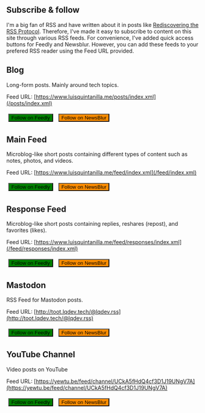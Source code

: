## Subscribe & follow

I'm a big fan of RSS and have written about it in posts like [Rediscovering the RSS Protocol](/posts/rediscovering-rss-user-freedom). Therefore, I've made it easy to subscribe to content on this site through various RSS feeds. For convenience, I've added quick access buttons for Feedly and Newsblur. However, you can add these feeds to your prefered RSS reader using the Feed URL provided. 

## Blog

Long-form posts. Mainly around tech topics.

Feed URL: [https://www.luisquintanilla.me/posts/index.xml](/posts/index.xml)

<a href="https://feedly.com/i/subscription/feed%2Fhttps%3A%2F%2Fwww.luisquintanilla.me%2Fposts%2Findex.xml"><button type="button" class="btn" style="background-color:green;margin:5px;">
<span class="bi bi-rss"></span>
Follow on Feedly
</button></a>
<a href="http://www.newsblur.com/?url=https%3A%2F%2Fwww.luisquintanilla.me%2Fposts%2Findex.xml"><button type="button" class="btn" style="background-color:darkorange;margin:5px;">
<span class="bi bi-rss"></span>
Follow on NewsBlur
</button></a>

## Main Feed

Microblog-like short posts containing different types of content such as notes, photos, and videos.

Feed URL: [https://www.luisquintanilla.me/feed/index.xml](/feed/index.xml)

<a href="https://feedly.com/i/subscription/feed%2Fhttps%3A%2F%2Fwww.luisquintanilla.me%2Ffeed%2Findex.xml"><button type="button" class="btn" style="background-color:green;margin:5px;">
<span class="bi bi-rss"></span>
Follow on Feedly
</button></a>
<a href="http://www.newsblur.com/?url=https%3A%2F%2Fwww.luisquintanilla.me%2Ffeed%2Findex.xml"><button type="button" class="btn" style="background-color:darkorange;margin:5px;">
<span class="bi bi-rss"></span>
Follow on NewsBlur
</button></a>

## Response Feed

Microblog-like short posts containing replies, reshares (repost), and favorites (likes).

Feed URL: [https://www.luisquintanilla.me/feed/responses/index.xml](/feed/responses/index.xml)

<a href="https://feedly.com/i/subscription/feed%2Fhttps%3A%2F%2Fwww.luisquintanilla.me%2Ffeed%2Fresponses%2Findex.xml"><button type="button" class="btn" style="background-color:green;margin:5px;">
<span class="bi bi-rss"></span>
Follow on Feedly
</button></a>
<a href="http://www.newsblur.com/?url=https%3A%2F%2Fwww.luisquintanilla.me%2Ffeed%2Fresponses%2Findex.xml"><button type="button" class="btn" style="background-color:darkorange;margin:5px;">
<span class="bi bi-rss"></span>
Follow on NewsBlur
</button></a>

## Mastodon

RSS Feed for Mastodon posts.

Feed URL: [http://toot.lqdev.tech/@lqdev.rss](http://toot.lqdev.tech/@lqdev.rss)

<a href="https://feedly.com/i/subscription/feed%2Fhttp%3A%2F%2Ftoot.lqdev.tech%2F%40lqdev.rss"><button type="button" class="btn" style="background-color:green;margin:5px;">
<span class="bi bi-rss"></span>
Follow on Feedly
</button></a>
<a href="http://www.newsblur.com/?url=http%3A%2F%2Ftoot.lqdev.tech%2F%40lqdev.rss"><button type="button" class="btn" style="background-color:darkorange;margin:5px;">
<span class="bi bi-rss"></span>
Follow on NewsBlur
</button></a>

## YouTube Channel

Video posts on YouTube

Feed URL: [https://yewtu.be/feed/channel/UCkA5fHdQ4cf3D1J19UNgV7A](https://yewtu.be/feed/channel/UCkA5fHdQ4cf3D1J19UNgV7A)

<a href="https://feedly.com/i/subscription/feed%2Fhttps%3A%2F%2Fyewtu.be%2Ffeed%2Fchannel%2FUCkA5fHdQ4cf3D1J19UNgV7A"><button type="button" class="btn" style="background-color:green;margin:5px;">
<span class="bi bi-rss"></span>
Follow on Feedly
</button></a>
<a href="http://www.newsblur.com/?url=https%3A%2F%2Fyewtu.be%2Ffeed%2Fchannel%2FUCkA5fHdQ4cf3D1J19UNgV7A"><button type="button" class="btn" style="background-color:darkorange;margin:5px;">
<span class="bi bi-rss"></span>
Follow on NewsBlur
</button></a>